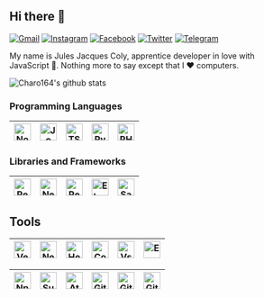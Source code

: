 ## **Hi there 👋**

[![Gmail](https://img.shields.io/badge/-Gmail-c14438?style=flat&logo=Gmail&logoColor=white)](mailto:jjgcoly164@gmail.com)
[![Instagram](https://img.shields.io/badge/-Instagram-F56040?style=flat&labelColor=F56040&logo=instagram&logoColor=white)](https://www.instagram.com/jaco_164)
[![Facebook](https://img.shields.io/badge/-Facebook-4267B2?style=flat&logo=Facebook&logoColor=white)](https://web.facebook.com/jaco164)
[![Twitter](https://img.shields.io/badge/-Twitter-1DA1F2?style=flat&logo=Twitter&logoColor=white)](https://twitter.com/jaco_164)
[![Telegram](https://img.shields.io/badge/-Telegram-0088CC?style=flat&logo=Telegram&logoColor=white)](https://t.me/jaco_164)

My name is Jules Jacques Coly, apprentice developer in love with JavaScript 🥰. Nothing more to say except that I ❤️ computers.

![Charo164's github stats](https://github-readme-stats.vercel.app/api?username=charo164&show_icons=true&hide_border=true&show_icons=true&title_color=fff&icon_color=79ff97&text_color=9f9f9f&bg_color=1515)

### **Programming Languages**

|<img title="Nodejs" alt="Nodejs" width="30px" height="30px" src="https://cdn.svgporn.com/logos/nodejs-icon.svg">|<img alt="JS" title="JS" width="30px" height="30px" src="https://cdn.svgporn.com/logos/javascript.svg">|<img title="TS" alt="TS" width="30px" height="30px" src="https://cdn.svgporn.com/logos/typescript-icon.svg">|<img title="Python" alt="Python" width="30px" height="30px" src="https://cdn.svgporn.com/logos/python.svg">|<img title="PHP" alt="PHP" width="30px" height="30px" src="https://cdn.svgporn.com/logos/php.svg" />
|--|--|--|--|--|

### **Libraries and Frameworks**

<img title="React" alt="React" width="30px" height="30px" src="https://cdn.svgporn.com/logos/react.svg">|<img title="NextJs" alt="NextJs" width="30px" height="30px" src="https://cdn.svgporn.com/logos/nextjs-icon.svg">|<img title="ReactNative" alt="ReactNative" width="30px" height="30px" src="https://cdn.iconscout.com/icon/free/png-512/react-native-555397.png">|<img title="Electron" alt="Electron" width="30px" height="30px" src="https://cdn.svgporn.com/logos/electron.svg">|<img title="Sass" alt="Sass" width="30px" height="30px" src="https://cdn.svgporn.com/logos/sass.svg">
|--|--|--|--|--|

## **Tools**
<img title="Vercel" alt="Vercel" width="30px" height="30px" src="https://cdn.svgporn.com/logos/vercel-icon.svg">|<img title="Netlify" alt="Netlify" width="30px" height="30px" src="https://cdn.svgporn.com/logos/netlify.svg">|<img title="Heroku" alt="Heroku" width="30px" height="30px" src="https://cdn.svgporn.com/logos/heroku-icon.svg">|<img title="Composer" alt="Composer" width="30px" height="30px" src="https://cdn.svgporn.com/logos/composer.svg">|<img title="VsCode" alt="VsCode" width="30px" height="30px" src="https://cdn.svgporn.com/logos/visual-studio-code.svg">|<img title="Expo" alt="Expo" width="30px" height="30px" src="https://cdn.svgporn.com/logos/expo-icon.svg">
|--|--|--|--|--|--|

|<img title="Npm" alt="Npm" width="30px" height="30px" src="https://cdn.svgporn.com/logos/npm-icon.svg">|<img title="SublimeText" alt="SublimeText" width="30px" height="30px" src="https://cdn.svgporn.com/logos/sublimetext-icon.svg">|<img title="Atom" alt="Atom" width="30px" height="30px" src="https://cdn.svgporn.com/logos/atom-icon.svg">|<img title="Github" alt="Github" width="30px" height="30px" src="https://cdn.svgporn.com/logos/github-icon.svg">|<img title="Git" alt="Git" width="30px" height="30px" src="https://cdn.svgporn.com/logos/git-icon.svg">|<img title="Git" alt="Git" width="30px" height="30px" src="https://cdn.svgporn.com/logos/postman.svg">
|--|--|--|--|--|--|



